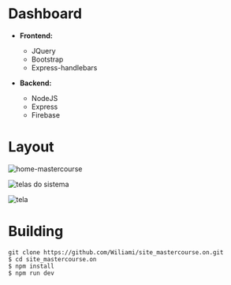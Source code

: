 # Dashboard

- **Frontend:**
  - JQuery
  - Bootstrap
  - Express-handlebars
 
- **Backend:**
  - NodeJS
  - Express
  - Firebase


# Layout
![home-mastercourse](https://user-images.githubusercontent.com/67030481/236507772-0b649e1c-b56a-4067-9bf1-c1fe6b83fdb4.png)

![telas do sistema](https://github.com/Wiliami/site_mastercourse.on/assets/67030481/d1379109-b8d6-4a77-883a-ce547aaa762a)

![tela](https://github.com/Wiliami/site_mastercourse.on/assets/67030481/a6f60d1d-30b6-44ac-9018-f4c792591484)


# Building
```
git clone https://github.com/Wiliami/site_mastercourse.on.git
$ cd site_mastercourse.on
$ npm install
$ npm run dev
```
